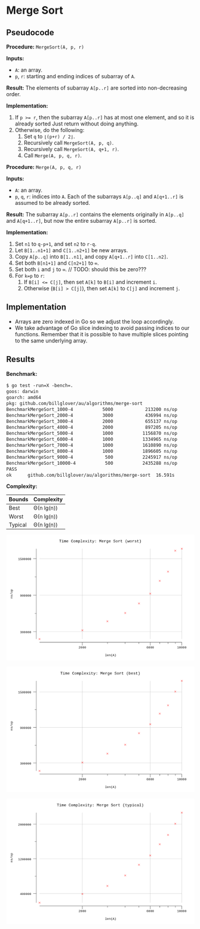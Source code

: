 # Merge Sort

## Pseudocode

**Procedure:** `MergeSort(A, p, r)`

**Inputs:**

* `A`: an array.
* `p`, `r`: starting and ending indices of subarray of `A`.

**Result:** The elements of subarray `A[p..r]` are sorted into non-decreasing order.

**Implementation:**

1. If `p >= r`, then the subarray `A[p..r]` has at most one element, and so it is already sorted Just return without doing anything.
2. Otherwise, do the following:
   1. Set `q` to `⌊(p+r) / 2⌋`.
   2. Recursively call `MergeSort(A, p, q)`.
   3. Recursively call `MergeSort(A, q+1, r)`.
   4. Call `Merge(A, p, q, r)`.

**Procedure:** `Merge(A, p, q, r)`

**Inputs:**

* `A`: an array.
* `p`, `q`, `r`: indices into `A`. Each of the subarrays `A[p..q]` and `A[q+1..r]` is assumed to be already sorted.

**Result:** The subarray `A[p..r]` contains the elements originally in `A[p..q]` and `A[q+1..r]`, but now the entire subarray `A[p..r]` is sorted.

**Implementation:**

1. Set `n1` to `q-p+1`, and set `n2` to `r-q`.
2. Let `B[1..n1+1]` and `C[1..n2+1]` be new arrays.
3. Copy `A[p..q]` into `B[1..n1]`, and copy `A[q+1..r]` into `C[1..n2]`.
4. Set both `B[n1+1]` and `C[n2+1]` to `∞`.
5. Set both `i` and `j` to `∞`. // TODO: should this be zero???
6. For `k=p` to `r`:
   1. If `B[i] <= C[j]`, then set `A[k]` to `B[i]` and increment `i`.
   2. Otherwise (`B[i] > C[j]`), then set `A[k]` to `C[j]` and increment `j`.

## Implementation

* Arrays are zero indexed in Go so we adjust the loop accordingly.
* We take advantage of Go slice indexing to avoid passing indices to our functions. Remember that it is possible to have multiple slices pointing to the same underlying array.

## Results

**Benchmark:**

```plain
$ go test -run=X -bench=.
goos: darwin
goarch: amd64
pkg: github.com/billglover/au/algorithms/merge-sort
BenchmarkMergeSort_1000-4           5000            213200 ns/op
BenchmarkMergeSort_2000-4           3000            436994 ns/op
BenchmarkMergeSort_3000-4           2000            655137 ns/op
BenchmarkMergeSort_4000-4           2000            897205 ns/op
BenchmarkMergeSort_5000-4           1000           1156870 ns/op
BenchmarkMergeSort_6000-4           1000           1334965 ns/op
BenchmarkMergeSort_7000-4           1000           1610890 ns/op
BenchmarkMergeSort_8000-4           1000           1896605 ns/op
BenchmarkMergeSort_9000-4            500           2245917 ns/op
BenchmarkMergeSort_10000-4           500           2435288 ns/op
PASS
ok      github.com/billglover/au/algorithms/merge-sort  16.591s
```

**Complexity:**

| Bounds  | Complexity |
|---------|------------|
| Best    | Θ(n lg(n)) |
| Worst   | Θ(n lg(n)) |
| Typical | Θ(n lg(n)) |

![Time Complexity: Merge Sort](img/complexity_time_worst.png)

![Time Complexity: Merge Sort](img/complexity_time_best.png)

![Time Complexity: Merge Sort](img/complexity_time_typical.png)
